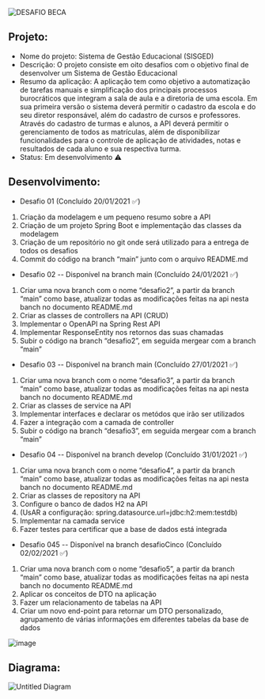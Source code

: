 ![DESAFIO BECA](https://user-images.githubusercontent.com/97994560/150247212-7291741f-09a8-460e-ba9a-9c1e94e55450.png)

## Projeto:
+ Nome do projeto: Sistema de Gestão Educacional (SISGED) 
+ Descrição: O projeto consiste em oito desafios com o objetivo final de desenvolver um Sistema de Gestão Educacional 
+ Resumo da aplicação: A aplicação tem como objetivo a automatização de tarefas manuais e simplificação dos principais processos burocráticos que integram a sala de aula e a diretoria de uma escola. Em sua primeira versão o sistema deverá permitir o cadastro da escola e do seu diretor responsável, além do cadastro de cursos e professores. Através do cadastro de turmas e alunos, a API deverá permitir o gerenciamento de todos as matrículas, além de disponibilizar funcionalidades para o controle de aplicação de atividades, 
notas e resultados de cada aluno e sua respectiva turma.
+ Status: Em desenvolvimento ⚠️

## Desenvolvimento:
+ Desafio 01 (Concluído 20/01/2021 ✅)
1) Criação da modelagem e um pequeno resumo sobre a API
2) Criação de um projeto Spring Boot e implementação das classes da modelagem
3) Criação de um repositório no git onde será utilizado para a entrega de todos os desafios
4) Commit do código na branch “main” junto com o arquivo README.md

+ Desafio 02 -- Disponível na branch main (Concluído 24/01/2021 ✅)
1) Criar uma nova branch com o nome “desafio2”, a partir da branch “main” como base, atualizar todas as modificações feitas na  api nesta banch no documento README.md
2) Criar as classes de controllers na API (CRUD)
3) Implementar o OpenAPI na Spring Rest API
4) Implementar ResponseEntity nos retornos das suas chamadas
5) Subir o código na branch “desafio2”, em seguida mergear com a branch “main”

+ Desafio 03 -- Disponível na branch main (Concluído 27/01/2021 ✅)
1) Criar uma nova branch com o nome “desafio3”, a partir da branch “main” como base, atualizar todas as modificações feitas na  api nesta banch no documento README.md
2) Criar as classes de service na API
4) Implementar interfaces e declarar os metódos que irão ser utilizados
5) Fazer a integração com a camada de controller
6) Subir o código na branch “desafio3”, em seguida mergear com a branch “main”

+ Desafio 04 -- Disponível na branch develop (Concluído 31/01/2021 ✅)
1) Criar uma nova branch com o nome “desafio4”, a partir da branch “main” como base, atualizar todas as modificações feitas na  api nesta banch no documento README.md
2) Criar as classes de repository na API
3) Configure o banco de dados H2 na  API
4) (UsAR a configuração: spring.datasource.url=jdbc:h2:mem:testdb)
5) Implementar na camada service
6) Fazer testes para certificar que a base de dados está integrada

+ Desafio 045 -- Disponível na branch desafioCinco (Concluído 02/02/2021 ✅)
1) Criar uma nova branch com o nome “desafio5”, a partir da branch “main” como base, atualizar todas as modificações feitas na  api nesta banch no documento README.md
2) Aplicar os conceitos de DTO na  aplicação
3) Fazer um relacionamento de tabelas na API
4) Criar um novo end-point para retornar um DTO personalizado, agrupamento de várias informações em diferentes tabelas da base de dados
	

![image](https://user-images.githubusercontent.com/97994560/152262340-e5482a24-4b60-4eaf-b700-e57f769a9729.png)




## Diagrama:
![Untitled Diagram](https://user-images.githubusercontent.com/97994560/151408488-1300c44b-4d83-466f-9388-3bf805dd7a99.jpg)

